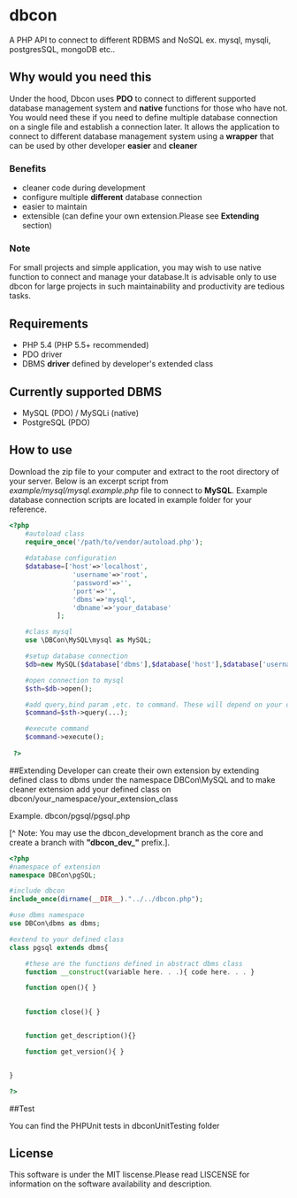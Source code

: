 # dbcon
A PHP API to connect to different RDBMS and NoSQL
ex. mysql, mysqli, postgresSQL, mongoDB etc..

## Why would you need this
Under the hood, Dbcon uses **PDO** to connect to different supported database management system and **native** functions for those who have not.
You would need these if you need to define multiple database connection on a single file and establish a connection later. It allows the application to connect to different database management system using a **wrapper** that can be used by other developer **easier** and **cleaner**

### Benefits
- cleaner code during development
- configure multiple **different** database connection
- easier to maintain
- extensible (can define your own extension.Please see **Extending** section)


### Note
For small projects and simple application, you may wish to use native function to connect and manage your database.It is advisable only to use dbcon for large projects in such maintainability and productivity are tedious tasks. 


## Requirements

* PHP 5.4 (PHP 5.5+ recommended)
* PDO driver
* DBMS **driver** defined by developer's extended class  <br/>


## Currently supported DBMS
* MySQL (PDO) / MySQLi (native)
* PostgreSQL (PDO) <br/>

## How to use
Download the zip file to your computer and  extract to the root directory of your server.
Below is an excerpt script from *example/mysql/mysql.example.php* file to connect to **MySQL**.
Example database connection scripts are located in example folder for your reference.


```php
<?php 
	#autoload class
	require_once('/path/to/vendor/autoload.php');
	
	#database configuration
	$database=['host'=>'localhost',
				'username'=>'root',
				'password'=>'',
				'port'=>'',
				'dbms'=>'mysql',
				'dbname'=>'your_database'
			];

	#class mysql
	use \DBCon\MySQL\mysql as MySQL;

	#setup database connection
	$db=new MySQL($database['dbms'],$database['host'],$database['username'],$database['password'],$database['dbname']);

	#open connection to mysql
	$sth=$db->open();

	#add query,bind param ,etc. to command. These will depend on your dbms
	$command=$sth->query(...);

	#execute command
	$command->execute();
		
 ?>
```  

##Extending
Developer can create their own extension by extending defined class to dbms under the namespace DBCon\MySQL and to make cleaner extension
add your defined class on dbcon/your_namespace/your_extension_class

Example. dbcon/pgsql/pgsql.php

[^ Note: You may use the dbcon_development branch as the core and create a branch with **"dbcon_dev_"** prefix.].

```php
<?php 
#namespace of extension
namespace DBCon\pgSQL;

#include dbcon
include_once(dirname(__DIR__)."../../dbcon.php");

#use dbms namespace
use DBCon\dbms as dbms;

#extend to your defined class
class pgsql extends dbms{

	#these are the functions defined in abstract dbms class
	function __construct(variable here. . .){ code here. . . }

	function open(){ }

	
	function close(){ }


	function get_description(){}

	function get_version(){ }


}

?>

``` 



##Test

You can find the PHPUnit tests in dbconUnitTesting folder



## License

This software is under the MIT liscense.Please read LISCENSE for information on the software availability and description.

